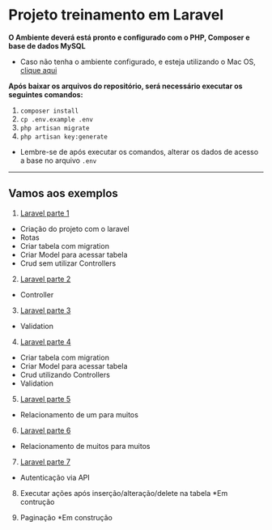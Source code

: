 <h1>Projeto treinamento em Laravel</h1>

<strong>O Ambiente deverá está pronto e configurado com o PHP, Composer e base de dados MySQL</strong>

- Caso não tenha o ambiente configurado, e esteja utilizando o Mac OS, [clique aqui](https://github.com/mrcarromesa/configurar-ambiente-php)

<strong>Após baixar os arquivos do repositório, será necessário executar os seguintes comandos:</strong>

1. `composer install`
2. `cp .env.example .env`
3. `php artisan migrate`
4. `php artisan key:generate`

- Lembre-se de após executar os comandos, alterar os dados de acesso a base no arquivo `.env`

---

<h2>Vamos aos exemplos</h2>

1. [Laravel parte 1](https://github.com/mrcarromesa/laravel-parte1)

- Criação do projeto com o laravel
- Rotas
- Criar tabela com migration
- Criar Model para acessar tabela
- Crud sem utilizar Controllers

2. [Laravel parte 2](https://github.com/mrcarromesa/laravel-parte2)

- Controller

3. [Laravel parte 3](https://github.com/mrcarromesa/laravel-parte3)

- Validation

4. [Laravel parte 4](https://github.com/mrcarromesa/laravel-parte4)

- Criar tabela com migration
- Criar Model para acessar tabela
- Crud utilizando Controllers
- Validation

5. [Laravel parte 5](https://github.com/mrcarromesa/laravel-parte5)

- Relacionamento de um para muitos

6. [Laravel parte 6](https://github.com/mrcarromesa/laravel-parte6)

- Relacionamento de muitos para muitos

7. [Laravel parte 7](https://github.com/mrcarromesa/laravel-parte7)

- Autenticação via API

8. Executar ações após inserção/alteração/delete na tabela *Em contrução

9. Paginação *Em construção